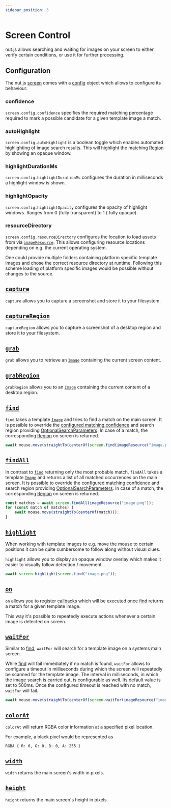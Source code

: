 ```yaml
---
sidebar_position: 3
---
```


# Screen Control

nut.js allows searching and waiting for images on your screen to either verify certain conditions, or use it for further
processing.

## Configuration

The nut.js [screen](https://nut-tree.github.io/apidoc/classes/screen.html) comes with
a [config](https://nut-tree.github.io/apidoc/classes/screen.html#config) object which allows to configure its behaviour.

### confidence

`screen.config.confidence` specifies the required matching percentage required to mark a possible candidate for a given
template image a match.

### autoHighlight

`screen.config.autoHighlight` is a boolean toggle which enables automated highlighting of image search results. This
will highlight the matching [Region](https://nut-tree.github.io/apidoc/classes/region.html) by showing an opaque window.

### highlightDurationMs

`screen.config.highlightDurationMs` configures the duration in milliseconds a highlight window is shown.

### highlightOpacity

`screen.config.highlightOpacity` configures the opacity of highlight windows. Ranges from 0 (fully transparent) to 1 (
fully opaque).

### resourceDirectory

`screen.config.resourceDirectory` configures the location to load assets from
via [`imageResource`](../tutorial-screen/template-images.md#loading-images-from-resource-directory). This allows
configuring resource locations depending on e.g. the current operating system.

One could provide multiple folders containing platform specific template images and chose the correct resource directory
at runtime. Following this scheme loading of platform specific images would be possible without changes to the source.

## [`capture`](https://nut-tree.github.io/apidoc/classes/screen.html#capture)

`capture` allows you to capture a screenshot and store it to your filesystem.

## [`captureRegion`](https://nut-tree.github.io/apidoc/classes/screen.html#captureRegion)

`captureRegion` allows you to capture a screenshot of a desktop region and store it to your filesystem.

## [`grab`](https://nut-tree.github.io/apidoc/classes/screen.html#grab)

`grab` allows you to retrieve an [`Image`](../datatypes/image.md) containing the current screen content.

## [`grabRegion`](https://nut-tree.github.io/apidoc/classes/screen.html#captureRegion)

`grabRegion` allows you to an [`Image`](../datatypes/image.md) containing the current content of a desktop region.

## [`find`](https://nut-tree.github.io/apidoc/classes/screen.html#find)

`find` takes a template [`Image`](../datatypes/image.md) and tries to find a match on the main screen. It is possible to
override the [configured matching confidence](#confidence) and search region
providing [OptionalSearchParameters](https://nut-tree.github.io/apidoc/classes/optionalsearchparameters.html). In case of a match,
the corresponding [Region](https://nut-tree.github.io/apidoc/classes/region.html) on screen is returned.

```js
await mouse.move(straightTo(centerOf(screen.find(imageResource("image.png")))));
```

## [`findAll`](https://nut-tree.github.io/apidoc/classes/screen.html#findall)

In contrast to [`find`](screen.md) returning only the most probable match, `findAll` takes a
template [`Image`](../datatypes/image.md) and returns a list of all matched occurrences on the main screen. It is
possible to override the [configured matching confidence](#confidence) and search region
providing [OptionalSearchParameters](https://nut-tree.github.io/apidoc/classes/optionalsearchparameters.html). In case of a match,
the corresponding [Region](https://nut-tree.github.io/apidoc/classes/region.html) on screen is returned.

```js
const matches = await screen.findAll(imageResource("image.png"));
for (const match of matches) {
    await mouse.move(straightTo(centerOf(match)));
}
```

## [`highlight`](https://nut-tree.github.io/apidoc/classes/screen.html#highlight)

When working with template images to e.g. move the mouse to certain positions it can be quite cumbersome to follow along
without visual clues.

`highlight` allows you to display an opaque window overlay which makes it easier to visually follow detection /
movement.

```js
await screen.highlight(screen.find("image.png"));
```

## [`on`](https://nut-tree.github.io/apidoc/classes/screen.html#on)

`on` allows you to register [callbacks](https://nut-tree.github.io/apidoc/globals.html#findhookcallback) which will be
executed once [find](#findhttpsnut-treegithubionutjsclassesscreenhtmlfind) returns a match for a given template image.

This way it's possible to repeatedly execute actions whenever a certain image is detected on screen.

## [`waitFor`](https://nut-tree.github.io/apidoc/classes/screen.html#waitfor)

Similar to [find](#findhttpsnut-treegithubionutjsclassesscreenhtmlfind), `waitFor` will search for a template image on a
systems main screen.

While [find](#findhttpsnut-treegithubionutjsclassesscreenhtmlfind) will fail immediately if no match is found, `waitFor`
allows to configure a timeout in milliseconds during which the screen will repeatedly be scanned for the template image.
The interval in milliseconds, in which the image search is carried out, is configurable as well. Its default value is set to 500ms. 
Once the configured timeout is reached with no match, `waitFor` will fail.

```js
await mouse.move(straightTo(centerOf(screen.waitFor(imageResource("image.png"), 3000, 500))));
```

## [`colorAt`](https://nut-tree.github.io/apidoc/classes/screen.html#colorat)

`colorAt` will return RGBA color information at a specified pixel location.

For example, a black pixel would be represented as

```
RGBA { R: 0, G: 0, B: 0, A: 255 }
```

## [`width`](https://nut-tree.github.io/apidoc/classes/screen.html#width)

`width` returns the main screen's width in pixels.

## [`height`](https://nut-tree.github.io/apidoc/classes/screen.html#height)

`height` returns the main screen's height in pixels.
